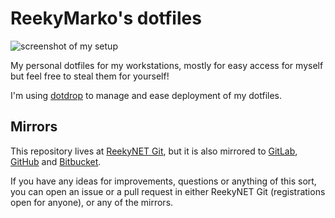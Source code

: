 # ReekyMarko's dotfiles
![screenshot of my setup](https://i.imgur.com/lz1Q4Zz.png?raw=true")

My personal dotfiles for my workstations, mostly for easy access for myself
but feel free to steal them for yourself!

I'm using [dotdrop](https://github.com/deadc0de6/dotdrop) to manage and ease deployment of my dotfiles.

## Mirrors
This repository lives at [ReekyNET Git](https://git.reekynet.com/ReekyMarko/dotfiles), but it is also mirrored to [GitLab](https://gitlab.com/ReekyMarko/dotfiles), [GitHub](https://github.com/ReekyMarko/dotfiles) and [Bitbucket](https://bitbucket.org/ReekyMarko/dotfiles).

If you have any ideas for improvements, questions or anything of this sort, you can open an issue or a pull request in either ReekyNET Git (registrations open for anyone), or any of the mirrors.
